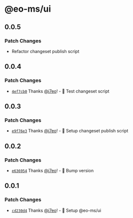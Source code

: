 # @eo-ms/ui

## 0.0.5

### Patch Changes

- Refactor changeset publish script

## 0.0.4

### Patch Changes

- [`4ef7cb0`](https://github.com/eopol/eo-monorepo-starter/commit/4ef7cb04959a1ac76d216bed438540f93354a679) Thanks [@i7eo](https://github.com/i7eo)! - 🔨 Test changeset script

## 0.0.3

### Patch Changes

- [`e9f76e3`](https://github.com/eopol/eo-monorepo-starter/commit/e9f76e38aef10d5f2b5a2b2e73f84120f70f9b17) Thanks [@i7eo](https://github.com/i7eo)! - 🔨 Setup changeset publish script

## 0.0.2

### Patch Changes

- [`e636954`](https://github.com/eopol/eo-monorepo-starter/commit/e636954e39aaa90fc7bc682d6e0c58e020ba25a3) Thanks [@i7eo](https://github.com/i7eo)! - 🎉 Bump version

## 0.0.1

### Patch Changes

- [`cd230d4`](https://github.com/eopol/eo-monorepo-starter/commit/cd230d409126709d10afbf5af9b3062f6e360daf) Thanks [@i7eo](https://github.com/i7eo)! - 🚀 Setup @eo-ms/ui
